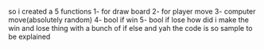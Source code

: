 so i created a 5 functions
1- for draw board
2- for player move 
3- computer move(absolutely random)
4- bool if win
5- bool if lose
how did i make the win and lose thing 
with a bunch of if else 
and yah 
the code is so sample to be explained

